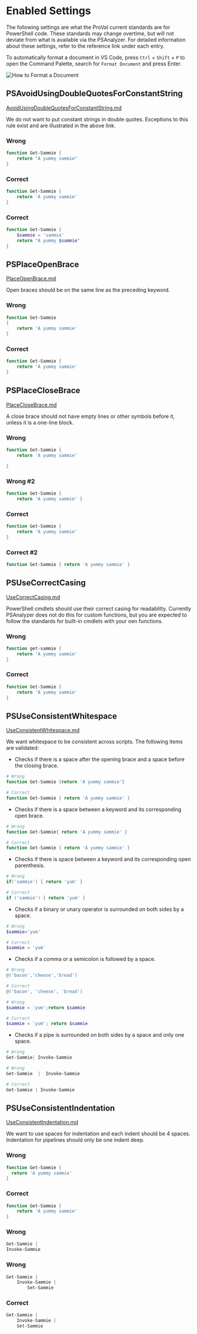 # Enabled Settings

The following settings are what the ProVal current standards are for PowerShell code. These standards may change overtime, but will not deviate from what is available via the PSAnalyzer. For detailed information about these settings, refer to the reference link under each entry.

To automatically format a document in VS Code, press `Ctrl` + `Shift` + `P` to open the Command Palette, search for `Format Document` and press Enter.

![How to Format a Document](/res/format_document.gif)

## PSAvoidUsingDoubleQuotesForConstantString
[AvoidUsingDoubleQuotesForConstantString.md](https://github.com/PowerShell/PSScriptAnalyzer/blob/master/docs/Rules/AvoidUsingDoubleQuotesForConstantString.md)

We do not want to put constant strings in double quotes. Exceptions to this rule exist and are illustrated in the above link.

### Wrong

```powershell
function Get-Sammie {
    return "A yummy sammie"
}
```

### Correct
```powershell 
function Get-Sammie {
    return 'A yummy sammie'
}
```

### Correct
```powershell 
function Get-Sammie {
    $sammie = 'sammie'
    return "A yummy $sammie"
}
```

## PSPlaceOpenBrace
[PlaceOpenBrace.md](https://github.com/PowerShell/PSScriptAnalyzer/blob/master/docs/Rules/PlaceOpenBrace.md)

Open braces should be on the same line as the preceding keyword.

### Wrong

```powershell
function Get-Sammie
{
    return 'A yummy sammie'
}
```

### Correct
```powershell 
function Get-Sammie {
    return 'A yummy sammie'
}
```

## PSPlaceCloseBrace
[PlaceCloseBrace.md](https://github.com/PowerShell/PSScriptAnalyzer/blob/master/docs/Rules/PlaceCloseBrace.md)

A close brace should not have empty lines or other symbols before it, unless it is a one-line block.

### Wrong

```powershell
function Get-Sammie {
    return 'A yummy sammie'

}
```

### Wrong #2

```powershell
function Get-Sammie {
    return 'A yummy sammie' }
```

### Correct

```powershell
function Get-Sammie {
    return 'A yummy sammie'
}
```

### Correct #2

```powershell
function Get-Sammie { return 'A yummy sammie' }
```

## PSUseCorrectCasing
[UseCorrectCasing.md](https://github.com/PowerShell/PSScriptAnalyzer/blob/master/docs/Rules/UseCorrectCasing.md)

PowerShell cmdlets should use their correct casing for readablilty. Currently PSAnalyzer does not do this for custom functions, but you are expected to follow the standards for built-in cmdlets with your oen functions.

### Wrong

```powershell
function get-sammie {
    return 'A yummy sammie'
}
```

### Correct

```powershell
function Get-Sammie {
    return 'A yummy sammie'
}
```

## PSUseConsistentWhitespace

[UseConsistentWhitespace.md](https://github.com/PowerShell/PSScriptAnalyzer/blob/master/docs/Rules/UseConsistentWhitespace.md)

We want whitespace to be consistent across scripts. The following items are validated:

- Checks if there is a space after the opening brace and a space before the closing brace.
```powershell
# Wrong
function Get-Sammie {return 'A yummy sammie'}

# Correct
function Get-Sammie { return 'A yummy sammie' }
```

- Checks if there is a space between a keyword and its corresponding open brace. 
```powershell
# Wrong
function Get-Sammie{ return 'A yummy sammie' }

# Correct
function Get-Sammie { return 'A yummy sammie' }
```

- Checks if there is space between a keyword and its corresponding open parenthesis.
```powershell
# Wrong
if('sammie') { return 'yum' }

# Correct
if ('sammie') { return 'yum' }
```

- Checks if a binary or unary operator is surrounded on both sides by a space.
```powershell
# Wrong
$sammie='yum'

# Correct
$sammie = 'yum'
```

- Checks if a comma or a semicolon is followed by a space.
```powershell
# Wrong
@('bacon','cheese','bread')

# Correct
@('bacon', 'cheese', 'bread')

# Wrong
$sammie = 'yum';return $sammie

# Correct
$sammie = 'yum'; return $sammie
```

- Checks if a pipe is surrounded on both sides by a space and only one space.
```powershell
# Wrong
Get-Sammie| Invoke-Sammie

# Wrong
Get-Sammie  |  Invoke-Sammie

# Correct
Get-Sammie | Invoke-Sammie
```

## PSUseConsistentIndentation
[UseConsistentIndentation.md](https://github.com/PowerShell/PSScriptAnalyzer/blob/master/docs/Rules/UseConsistentIndentation.md)

We want to use spaces for indentation and each indent should be 4 spaces. Indentation for pipelines should only be one indent deep.

### Wrong
```powershell
function Get-Sammie {
  return 'A yummy sammie'
}
```

### Correct
```powershell
function Get-Sammie {
    return 'A yummy sammie'
}
```

### Wrong
```powershell
Get-Sammie |
Invoke-Sammie
```

### Wrong
```powershell
Get-Sammie |
    Invoke-Sammie |
        Set-Sammie
```

### Correct
```powershell
Get-Sammie |
    Invoke-Sammie |
    Set-Sammie
```
